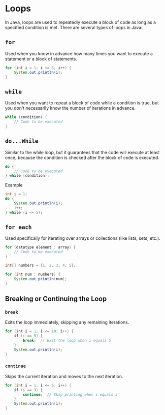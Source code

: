 # Loops

In Java, loops are used to repeatedly execute a block of code as long as a specified condition is met. There are several types of loops in Java:

## `for`

Used when you know in advance how many times you want to execute a statement or a block of statements.

```java
for (int i = 1; i <= 5; i++) {
    System.out.println(i);
}
```

## `while`

Used when you want to repeat a block of code while a condition is true, but you don't necessarily know the number of iterations in advance.

```java
while (condition) {
    // Code to be executed
}
```

## `do...While`

Similar to the while loop, but it guarantees that the code will execute at least once, because the condition is checked after the block of code is executed.

```java
do {
    // Code to be executed
} while (condition);
```

Example

```java
int i = 1;
do {
    System.out.println(i);
    i++;
} while (i <= 5);
```

## `for each`

Used specifically for iterating over arrays or collections (like lists, sets, etc.).

```java
for (datatype element : array) {
    // Code to be executed
}
```

```java
int[] numbers = {1, 2, 3, 4, 5};

for (int num : numbers) {
    System.out.println(num);
}
```

## Breaking or Continuing the Loop

### `break`

Exits the loop immediately, skipping any remaining iterations.

```java
for (int i = 1; i <= 10; i++) {
    if (i == 5) {
        break;  // Exit the loop when i equals 5
    }
    System.out.println(i);
}
```

### `continue`

Skips the current iteration and moves to the next iteration.

```java
for (int i = 1; i <= 5; i++) {
    if (i == 3) {
        continue;  // Skip printing when i equals 3
    }
    System.out.println(i);
}
```
